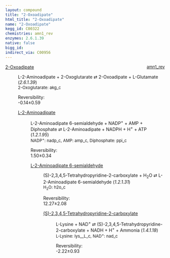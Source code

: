 ```yaml
---
layout: compound
title: "2-Oxoadipate"
html_title: "2-Oxoadipate"
name: "2-Oxoadipate"
kegg_id: C00322
chemistries: amn1_rev
enzymes: 2.6.1.39
native: false
bigg_id: 
indirect_via: C00956
---
```

<dl><dt class='rs-product'><a href='/compounds/C00322' class='link-dark' data-bs-toggle='tooltip' data-bs-html='true' data-bs-title='KEGG: C00322'>2-Oxoadipate</a><span style='float: right; max-width: 40%'><a href='/chemistries/amn1_rev' class='link-dark opacity-50' style='font-size: small; word-wrap: anywhere;'>amn1_rev</a></span></dt><dd><p>L-2-Aminoadipate + 2-Oxoglutarate &#8644; 2-Oxoadipate + L-Glutamate (<i>2.6.1.39</i>)<br /><span style='font-size: small;'><span data-bs-toggle='tooltip' data-bs-html='true' data-bs-title='KEGG: C00026'>2-Oxoglutarate</span>: akg_c</span><br /><div class="reversibility_info">Reversibility: <div class="progress" style="flex-direction: row-reverse;"><div class="progress-bar bg-success" role="progressbar" style="width: 1.44%" aria-valuenow="-0.1436034009387977" aria-valuemin="0" aria-valuemax="10"></div><div class="progress-bar bg-warning" role="progressbar" style="width: 5.92%" aria-valuenow="-0.1436034009387977" aria-valuemin="0" aria-valuemax="10"></div></div><span>-0.14&plusmn;0.59</span><div class="progress"><div class="progress-bar bg-danger" role="progressbar" style="width: 0%" aria-valuenow="-0.1436034009387977" aria-valuemin="0" aria-valuemax="10"></div></div></div></p><dl><dt><a href='/compounds/C00956' class='link-dark' data-bs-toggle='tooltip' data-bs-html='true' data-bs-title='KEGG: C00956'>L-2-Aminoadipate</a><span style='float: right; max-width: 40%'><a href='/chemistries/None' class='link-dark opacity-50' style='font-size: small; word-wrap: anywhere;'></a></span></dt><dd><p>L-2-Aminoadipate 6-semialdehyde + NADP<sup>+</sup> + AMP + Diphosphate &#8644; L-2-Aminoadipate + NADPH + H<sup>+</sup> + ATP (<i>1.2.1.95</i>)<br /><span style='font-size: small;'><span data-bs-toggle='tooltip' data-bs-html='true' data-bs-title='KEGG: C00006'>NADP<sup>+</sup></span>: nadp_c, <span data-bs-toggle='tooltip' data-bs-html='true' data-bs-title='KEGG: C00020'>AMP</span>: amp_c, <span data-bs-toggle='tooltip' data-bs-html='true' data-bs-title='KEGG: C00013'>Diphosphate</span>: ppi_c</span><br /><div class="reversibility_info">Reversibility: <div class="progress"><div class="progress-bar bg-success" role="progressbar" style="width: 0%" aria-valuenow="0" aria-valuemin="0" aria-valuemax="100"></div></div><span>1.50&plusmn;0.34</span><div class="progress"><div class="progress-bar bg-danger" role="progressbar" style="width: 15.04%" aria-valuenow="1.5038184262156158" aria-valuemin="0" aria-valuemax="10"></div><div class="progress-bar bg-warning" role="progressbar" style="width: 3.36%" aria-valuenow="1.5038184262156158" aria-valuemin="0" aria-valuemax="10"></div></div></div></p><dl><dt><a href='/compounds/C04076' class='link-dark' data-bs-toggle='tooltip' data-bs-html='true' data-bs-title='KEGG: C04076'>L-2-Aminoadipate 6-semialdehyde</a><span style='float: right; max-width: 40%'><a href='/chemistries/None' class='link-dark opacity-50' style='font-size: small; word-wrap: anywhere;'></a></span></dt><dd><p>(S)-2,3,4,5-Tetrahydropyridine-2-carboxylate + H<sub>2</sub>O &#8644; L-2-Aminoadipate 6-semialdehyde (<i>1.2.1.31</i>)<br /><span style='font-size: small;'><span data-bs-toggle='tooltip' data-bs-html='true' data-bs-title='KEGG: C00001'>H<sub>2</sub>O</span>: h2o_c</span><br /><div class="reversibility_info">Reversibility: <div class="progress"><div class="progress-bar bg-success" role="progressbar" style="width: 0%" aria-valuenow="0" aria-valuemin="0" aria-valuemax="100"></div></div><span>12.27&plusmn;2.08</span><div class="progress"><div class="progress-bar bg-danger" role="progressbar" style="width: 122.72%" aria-valuenow="12.272375023541318" aria-valuemin="0" aria-valuemax="10"></div></div></div></p><dl><dt><a href='/compounds/C00450' class='link-dark' data-bs-toggle='tooltip' data-bs-html='true' data-bs-title='KEGG: C00450'>(S)-2,3,4,5-Tetrahydropyridine-2-carboxylate</a><span style='float: right; max-width: 40%'><a href='/chemistries/None' class='link-dark opacity-50' style='font-size: small; word-wrap: anywhere;'></a></span></dt><dd><p>L-Lysine + NAD<sup>+</sup> &#8644; (S)-2,3,4,5-Tetrahydropyridine-2-carboxylate + NADH + H<sup>+</sup> + Ammonia (<i>1.4.1.18</i>)<br /><span style='font-size: small;'><span data-bs-toggle='tooltip' data-bs-html='true' data-bs-title='KEGG: C00047'>L-Lysine</span>: lys__L_c, <span data-bs-toggle='tooltip' data-bs-html='true' data-bs-title='KEGG: C00003'>NAD<sup>+</sup></span>: nad_c</span><br /><div class="reversibility_info">Reversibility: <div class="progress" style="flex-direction: row-reverse;"><div class="progress-bar bg-success" role="progressbar" style="width: 22.25%" aria-valuenow="-2.2245586078704638" aria-valuemin="0" aria-valuemax="10"></div><div class="progress-bar bg-warning" role="progressbar" style="width: 9.33%" aria-valuenow="-2.2245586078704638" aria-valuemin="0" aria-valuemax="10"></div></div><span>-2.22&plusmn;0.93</span><div class="progress"><div class="progress-bar bg-danger" role="progressbar" style="width: 0%" aria-valuenow="-2.2245586078704638" aria-valuemin="0" aria-valuemax="10"></div></div></div></p><dl></dl></dd></dl></dd></dl></dd></dl></dd></dl>